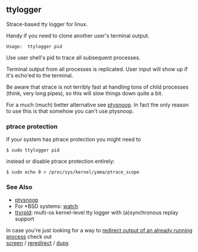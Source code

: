 ## ttylogger

Strace-based tty logger for linux.

Handy if you need to clone another user's terminal output.

    Usage:  ttylogger pid

Use user shell's pid to trace all subsequent processes.  

Terminal output from all processes is replicated. User input will show up if it's echo'ed to the terminal.

Be aware that strace is not terribly fast at handling tons of child processes (think, very long pipes), so this will slow things down quite a bit.

For a much (much) better alternative see [ptysnoop](http://unix.stackexchange.com/a/281432/28431).
In fact the only reason to use this is that somehow you can't use ptysnoop.

### ptrace protection

If your system has ptrace protection you might need to 

    $ sudo ttylogger pid

instead or disable ptrace protection entirely:

    $ sudo echo 0 > /proc/sys/kernel/yama/ptrace_scope


### See Also

- [ptysnoop][7]
- For *BSD systems: [watch][5] 
- [ttyrpld][6]: multi-os kernel-level tty logger with (a)synchronous replay support

In case you're just looking for a way to [redirect output of an already running process][4] check out  
  [screen][1] / [reredirect][2] / [dupx][3] 

[1]: http://unix.stackexchange.com/a/281414/28431
[2]: https://github.com/jerome-pouiller/reredirect/
[3]: http://www.isi.edu/~yuri/dupx/
[4]: http://unix.stackexchange.com/questions/34806/redirecting-greping-an-existing-shells-stdout
[5]: http://www.bsdguides.org/2005/watch-terminal-activity/
[6]: http://ttyrpld.sourceforge.net/desc.php
[7]: http://unix.stackexchange.com/a/281432/28431

